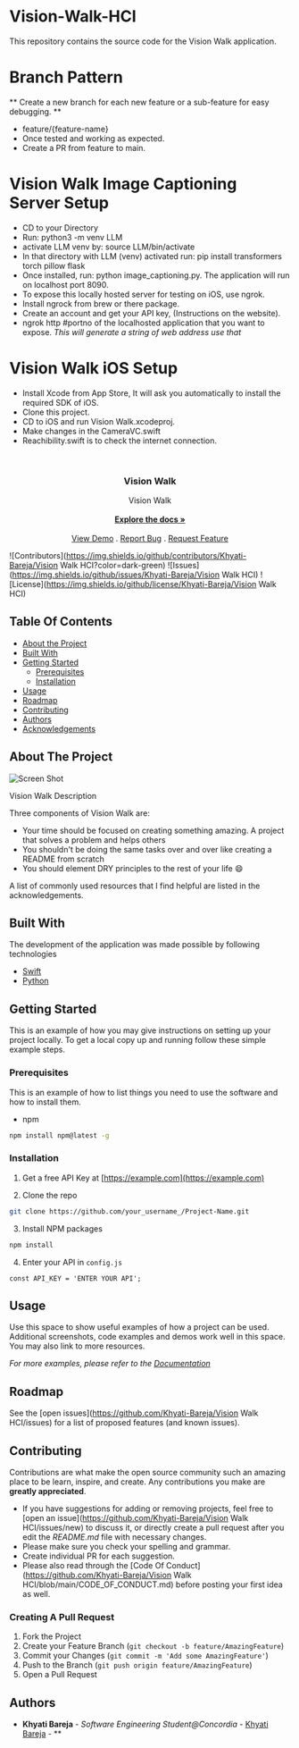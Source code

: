 # Vision-Walk-HCI
This repository contains the source code for the Vision Walk application.

# Branch Pattern

** Create a new branch for each new feature or a sub-feature for easy debugging. **

- feature/{feature-name}
- Once tested and working as expected.
- Create a PR from feature to main.

# Vision Walk Image Captioning Server Setup

- CD to your Directory
- Run: python3 -m venv LLM
- activate LLM venv by: source LLM/bin/activate
- In that directory with LLM (venv) activated run: pip install transformers torch pillow flask
- Once installed, run: python image_captioning.py. The application will run on localhost port 8090.
- To expose this locally hosted server for testing on iOS, use ngrok.
- Install ngrock from brew or there package.
- Create an account and get your API key, (Instructions on the website).
- ngrok http #portno of the localhosted application that you want to expose. *This will generate a string of web address use that*

# Vision Walk iOS Setup

- Install Xcode from App Store, It will ask you automatically to install the required SDK of iOS.
- Clone this project.
- CD to iOS and run Vision Walk.xcodeproj.
- Make changes in the CameraVC.swift
- Reachibility.swift is to check the internet connection.



<br/>
<p align="center">
  <h3 align="center">Vision Walk</h3>

  <p align="center">
    Vision Walk
    <br/>
    <br/>
    <a href="https://github.com/Khyati-Bareja/Vision Walk HCI"><strong>Explore the docs »</strong></a>
    <br/>
    <br/>
    <a href="https://www.youtube.com/watch?v=mFafPWAMyGI">View Demo</a>
    .
    <a href="https://github.com/Khyati-Bareja/Vision Walk HCI/issues">Report Bug</a>
    .
    <a href="https://github.com/Khyati-Bareja/Vision Walk HCI/issues">Request Feature</a>
  </p>
</p>

![Contributors](https://img.shields.io/github/contributors/Khyati-Bareja/Vision Walk HCI?color=dark-green) ![Issues](https://img.shields.io/github/issues/Khyati-Bareja/Vision Walk HCI) ![License](https://img.shields.io/github/license/Khyati-Bareja/Vision Walk HCI) 

## Table Of Contents

* [About the Project](#about-the-project)
* [Built With](#built-with)
* [Getting Started](#getting-started)
  * [Prerequisites](#prerequisites)
  * [Installation](#installation)
* [Usage](#usage)
* [Roadmap](#roadmap)
* [Contributing](#contributing)
* [Authors](#authors)
* [Acknowledgements](#acknowledgements)

## About The Project

![Screen Shot](images/321865964-d48c9116-773e-42d7-9bcb-211c94a05122.png)

Vision Walk Description

Three components of Vision Walk are:

* Your time should be focused on creating something amazing. A project that solves a problem and helps others
* You shouldn't be doing the same tasks over and over like creating a README from scratch
* You should element DRY principles to the rest of your life :smile:

A list of commonly used resources that I find helpful are listed in the acknowledgements.

## Built With

The development of the application was made possible by following technologies

* [Swift](link)
* [Python](link)

## Getting Started

This is an example of how you may give instructions on setting up your project locally.
To get a local copy up and running follow these simple example steps.

### Prerequisites

This is an example of how to list things you need to use the software and how to install them.

* npm

```sh
npm install npm@latest -g
```

### Installation

1. Get a free API Key at [https://example.com](https://example.com)

2. Clone the repo

```sh
git clone https://github.com/your_username_/Project-Name.git
```

3. Install NPM packages

```sh
npm install
```

4. Enter your API in `config.js`

```JS
const API_KEY = 'ENTER YOUR API';
```

## Usage

Use this space to show useful examples of how a project can be used. Additional screenshots, code examples and demos work well in this space. You may also link to more resources.

_For more examples, please refer to the [Documentation](https://example.com)_

## Roadmap

See the [open issues](https://github.com/Khyati-Bareja/Vision Walk HCI/issues) for a list of proposed features (and known issues).

## Contributing

Contributions are what make the open source community such an amazing place to be learn, inspire, and create. Any contributions you make are **greatly appreciated**.
* If you have suggestions for adding or removing projects, feel free to [open an issue](https://github.com/Khyati-Bareja/Vision Walk HCI/issues/new) to discuss it, or directly create a pull request after you edit the *README.md* file with necessary changes.
* Please make sure you check your spelling and grammar.
* Create individual PR for each suggestion.
* Please also read through the [Code Of Conduct](https://github.com/Khyati-Bareja/Vision Walk HCI/blob/main/CODE_OF_CONDUCT.md) before posting your first idea as well.

### Creating A Pull Request

1. Fork the Project
2. Create your Feature Branch (`git checkout -b feature/AmazingFeature`)
3. Commit your Changes (`git commit -m 'Add some AmazingFeature'`)
4. Push to the Branch (`git push origin feature/AmazingFeature`)
5. Open a Pull Request

## Authors

* **Khyati Bareja** - *Software Engineering Student@Concordia* - [Khyati Bareja](https://github.com/Khyati-Bareja/) - **

  
